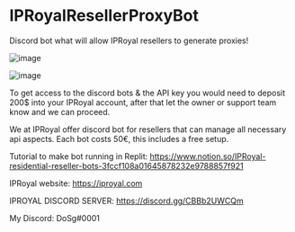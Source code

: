 # IPRoyalResellerProxyBot
Discord bot what will allow IPRoyal resellers to generate proxies!

![image](https://user-images.githubusercontent.com/99261808/174843182-81eaae7d-bb46-425f-b86f-525cc3e7d6d7.png)

![image](https://user-images.githubusercontent.com/99261808/174843285-7a7bbba3-c5a6-4d58-97c9-1f8ea4591e32.png)

To get access to the discord bots & the API key you would need to deposit 200$ into your IPRoyal account, after that let the owner or support team know and we can proceed.

We at IPRoyal offer discord bot for resellers that can manage all necessary api aspects.
Each bot costs 50€, this includes a free setup.

Tutorial to make bot running in Replit: https://www.notion.so/IPRoyal-residential-reseller-bots-3fccf108a01645878232e9788857f921

IPRoyal website: https://iproyal.com

IPROYAL DISCORD SERVER: https://discord.gg/CBBb2UWCQm

My Discord: DoSg#0001


